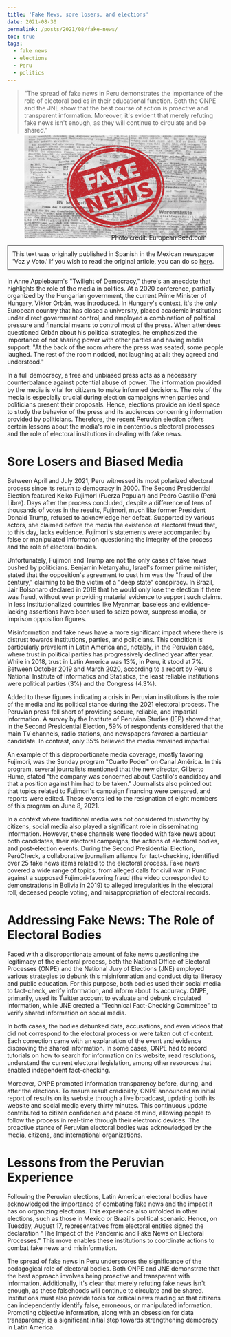 ```yaml
---
title: 'Fake News, sore losers, and elections'
date: 2021-08-30
permalink: /posts/2021/08/fake-news/
toc: true
tags:
  - fake news
  - elections
  - Peru
  - politics
---
```

> "The spread of fake news in Peru demonstrates the importance of the role of electoral bodies in their educational function. Both the ONPE and the JNE show that the best course of action is proactive and transparent information. Moreover, it's evident that merely refuting fake news isn't enough, as they will continue to circulate and be shared."

<div style="text-align: center;">
  <figure style="display: inline-block; text-align: center; margin-top: -10px;">
    <img src="/images/fake-news.png" style="display: block;">
    <figcaption style="margin-top: -10px; text-align: right;">Photo credit: European Seed.com</figcaption>
  </figure>
</div>
<div style="border: 2px solid grey; padding: 10px; margin-top: -5px; margin-bottom: 0px;">
This text was originally published in Spanish in the Mexican newspaper 'Voz y Voto.' If you wish to read the original article, you can do so <a href="https://www.vozyvoto.com.mx/articulo/fake-news-malos-perdedores-y-elecciones?category_id=11">here</a>.
</div>
<br>
In Anne Applebaum's "Twilight of Democracy," there's an anecdote that highlights the role of the media in politics. At a 2020 conference, partially organized by the Hungarian government, the current Prime Minister of Hungary, Viktor Orbán, was introduced. In Hungary's context, it's the only European country that has closed a university, placed academic institutions under direct government control, and employed a combination of political pressure and financial means to control most of the press. When attendees questioned Orbán about his political strategies, he emphasized the importance of not sharing power with other parties and having media support. "At the back of the room where the press was seated, some people laughed. The rest of the room nodded, not laughing at all: they agreed and understood."

In a full democracy, a free and unbiased press acts as a necessary counterbalance against potential abuse of power. The information provided by the media is vital for citizens to make informed decisions. The role of the media is especially crucial during election campaigns when parties and politicians present their proposals. Hence, elections provide an ideal space to study the behavior of the press and its audiences concerning information provided by politicians. Therefore, the recent Peruvian election offers certain lessons about the media's role in contentious electoral processes and the role of electoral institutions in dealing with fake news.

# Sore Losers and Biased Media

Between April and July 2021, Peru witnessed its most polarized electoral process since its return to democracy in 2000. The Second Presidential Election featured Keiko Fujimori (Fuerza Popular) and Pedro Castillo (Perú Libre). Days after the process concluded, despite a difference of tens of thousands of votes in the results, Fujimori, much like former President Donald Trump, refused to acknowledge her defeat. Supported by various actors, she claimed before the media the existence of electoral fraud that, to this day, lacks evidence. Fujimori's statements were accompanied by false or manipulated information questioning the integrity of the process and the role of electoral bodies.

Unfortunately, Fujimori and Trump are not the only cases of fake news pushed by politicians. Benjamin Netanyahu, Israel's former prime minister, stated that the opposition's agreement to oust him was the "fraud of the century," claiming to be the victim of a "deep state" conspiracy. In Brazil, Jair Bolsonaro declared in 2018 that he would only lose the election if there was fraud, without ever providing material evidence to support such claims. In less institutionalized countries like Myanmar, baseless and evidence-lacking assertions have been used to seize power, suppress media, or imprison opposition figures.

Misinformation and fake news have a more significant impact where there is distrust towards institutions, parties, and politicians. This condition is particularly prevalent in Latin America and, notably, in the Peruvian case, where trust in political parties has progressively declined year after year. While in 2018, trust in Latin America was 13%, in Peru, it stood at 7%. Between October 2019 and March 2020, according to a report by Peru's National Institute of Informatics and Statistics, the least reliable institutions were political parties (3%) and the Congress (4.3%).

Added to these figures indicating a crisis in Peruvian institutions is the role of the media and its political stance during the 2021 electoral process. The Peruvian press fell short of providing secure, reliable, and impartial information. A survey by the Institute of Peruvian Studies (IEP) showed that, in the Second Presidential Election, 59% of respondents considered that the main TV channels, radio stations, and newspapers favored a particular candidate. In contrast, only 35% believed the media remained impartial.

An example of this disproportionate media coverage, mostly favoring Fujimori, was the Sunday program "Cuarto Poder" on Canal América. In this program, several journalists mentioned that the new director, Gilberto Hume, stated "the company was concerned about Castillo's candidacy and that a position against him had to be taken." Journalists also pointed out that topics related to Fujimori's campaign financing were censored, and reports were edited. These events led to the resignation of eight members of this program on June 8, 2021.

In a context where traditional media was not considered trustworthy by citizens, social media also played a significant role in disseminating information. However, these channels were flooded with fake news about both candidates, their electoral campaigns, the actions of electoral bodies, and post-election events. During the Second Presidential Election, PerúCheck, a collaborative journalism alliance for fact-checking, identified over 25 fake news items related to the electoral process. Fake news covered a wide range of topics, from alleged calls for civil war in Puno against a supposed Fujimori-favoring fraud (the video corresponded to demonstrations in Bolivia in 2019) to alleged irregularities in the electoral roll, deceased people voting, and misappropriation of electoral records.

# Addressing Fake News: The Role of Electoral Bodies

Faced with a disproportionate amount of fake news questioning the legitimacy of the electoral process, both the National Office of Electoral Processes (ONPE) and the National Jury of Elections (JNE) employed various strategies to debunk this misinformation and conduct digital literacy and public education. For this purpose, both bodies used their social media to fact-check, verify information, and inform about its accuracy. ONPE, primarily, used its Twitter account to evaluate and debunk circulated information, while JNE created a "Technical Fact-Checking Committee" to verify shared information on social media.

In both cases, the bodies debunked data, accusations, and even videos that did not correspond to the electoral process or were taken out of context. Each correction came with an explanation of the event and evidence disproving the shared information. In some cases, ONPE had to record tutorials on how to search for information on its website, read resolutions, understand the current electoral legislation, among other resources that enabled independent fact-checking.

Moreover, ONPE promoted information transparency before, during, and after the elections. To ensure result credibility, ONPE announced an initial report of results on its website through a live broadcast, updating both its website and social media every thirty minutes. This continuous update contributed to citizen confidence and peace of mind, allowing people to follow the process in real-time through their electronic devices. The proactive stance of Peruvian electoral bodies was acknowledged by the media, citizens, and international organizations.

# Lessons from the Peruvian Experience

Following the Peruvian elections, Latin American electoral bodies have acknowledged the importance of combating fake news and the impact it has on organizing elections. This experience also unfolded in other elections, such as those in Mexico or Brazil's political scenario. Hence, on Tuesday, August 17, representatives from electoral entities signed the declaration "The Impact of the Pandemic and Fake News on Electoral Processes." This move enables these institutions to coordinate actions to combat fake news and misinformation.

The spread of fake news in Peru underscores the significance of the pedagogical role of electoral bodies. Both ONPE and JNE demonstrate that the best approach involves being proactive and transparent with information. Additionally, it's clear that merely refuting fake news isn't enough, as these falsehoods will continue to circulate and be shared. Institutions must also provide tools for critical news reading so that citizens can independently identify false, erroneous, or manipulated information. Promoting objective information, along with an obsession for data transparency, is a significant initial step towards strengthening democracy in Latin America.